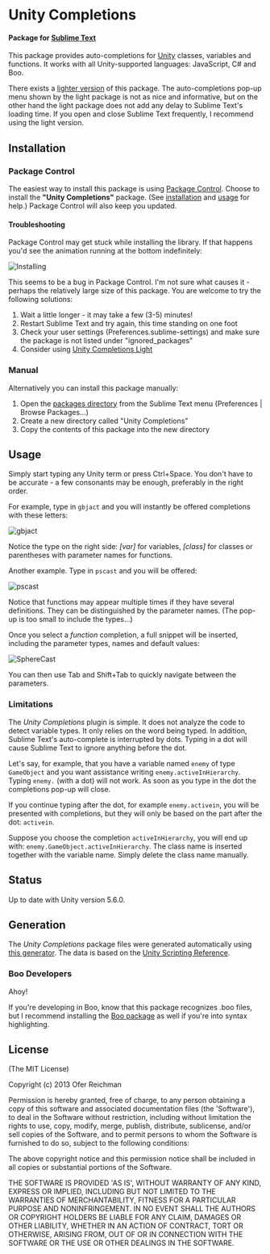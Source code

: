 # Unity Completions
#### Package for [Sublime Text](http://www.sublimetext.com)

This package provides auto-completions for [Unity](http://www.unity3d.com/) classes, variables and functions.
It works with all Unity-supported languages: JavaScript, C# and Boo.

There exists a <a href="https://github.com/oferei/sublime-unity-completions-light">lighter version</a> of this package.
The auto-completions pop-up menu shown by the light package is not as nice and informative,
but on the other hand the light package does not add any delay to Sublime Text's loading time.
If you open and close Sublime Text frequently, I recommend using the light version.

## Installation

### Package Control

The easiest way to install this package is using 
[Package Control](http://wbond.net/sublime_packages/package_control).
Choose to install the <b>"Unity Completions"</b> package.
(See [installation](http://wbond.net/sublime_packages/package_control/installation)
and [usage](http://wbond.net/sublime_packages/package_control/usage)
for help.)
Package Control will also keep you updated.

#### Troubleshooting

Package Control may get stuck while installing the library.
If that happens you'd see the animation running at the bottom indefinitely:

![Installing](http://oferei.github.io/sublime-unity-completions/installing-package.gif)

This seems to be a bug in Package Control.
I'm not sure what causes it - perhaps the relatively large size of this package.
You are welcome to try the following solutions:

1. Wait a little longer - it may take a few (3-5) minutes!
2. Restart Sublime Text and try again, this time standing on one foot
3. Check your user settings (Preferences.sublime-settings) and make sure the package is not listed under "ignored_packages"
4. Consider using <a href="https://github.com/oferei/sublime-unity-completions-light">Unity Completions Light</a>

### Manual

Alternatively you can install this package manually:

1. Open the [packages directory](http://docs.sublimetext.info/en/latest/basic_concepts.html#the-packages-directory)
from the Sublime Text menu (Preferences | Browse Packages...)
2. Create a new directory called "Unity Completions"
3. Copy the contents of this package into the new directory

## Usage

Simply start typing any Unity term or press Ctrl+Space.
You don't have to be accurate - a few consonants may be enough, preferably in the right order.

For example, type in <code>gbjact</code> and you will instantly be offered completions with these letters:

![gbjact](http://oferei.github.io/sublime-unity-completions/complete-gbjact.png)

Notice the type on the right side:
_[var]_ for variables, _[class]_ for classes or parentheses with parameter names for functions.

Another example. Type in <code>pscast</code> and you will be offered:

![pscast](http://oferei.github.io/sublime-unity-completions/complete-pscast.png)

Notice that functions may appear multiple times if they have several definitions.
They can be distinguished by the parameter names.
(The pop-up is too small to include the types...)

Once you select a _function_ completion, a full snippet will be inserted,
including the parameter types, names and default values:

![SphereCast](http://oferei.github.io/sublime-unity-completions/func-spherecast2.png)

You can then use Tab and Shift+Tab to quickly navigate between the parameters.

### Limitations

The _Unity Completions_ plugin is simple.
It does not analyze the code to detect variable types.
It only relies on the word being typed.
In addition, Sublime Text's auto-complete is interrupted by dots.
Typing in a dot will cause Sublime Text to ignore anything before the dot.

Let's say, for example, that you have a variable named <code>enemy</code> of type <code>GameObject</code>
and you want assistance writing <code>enemy.activeInHierarchy</code>.
Typing <code>enemy.</code> (with a dot) will not work.
As soon as you type in the dot the completions pop-up will close.

If you continue typing after the dot, for example <code>enemy.activein</code>,
you will be presented with completions,
but they will only be based on the part after the dot: <code>activein</code>.

Suppose you choose the completion <code>activeInHierarchy</code>,
you will end up with: <code>enemy.GameObject.activeInHierarchy</code>.
The class name is inserted together with the variable name.
Simply delete the class name manually.

## Status

Up to date with Unity version 5.6.0.

## Generation

The _Unity Completions_ package files were generated automatically using
[this generator](https://github.com/oferei/sublime-unity-completions-generator).
The data is based on the [Unity Scripting Reference](http://docs.unity3d.com/Documentation/ScriptReference/).

### Boo Developers

Ahoy!

If you're developing in Boo, know that this package recognizes .boo files,
but I recommend installing the [Boo package](https://github.com/Shammah/boo-sublime)
as well if you're into syntax highlighting.

## License

(The MIT License)

Copyright (c) 2013 Ofer Reichman

Permission is hereby granted, free of charge, to any person obtaining
a copy of this software and associated documentation files (the
'Software'), to deal in the Software without restriction, including
without limitation the rights to use, copy, modify, merge, publish,
distribute, sublicense, and/or sell copies of the Software, and to
permit persons to whom the Software is furnished to do so, subject to
the following conditions:

The above copyright notice and this permission notice shall be
included in all copies or substantial portions of the Software.

THE SOFTWARE IS PROVIDED 'AS IS', WITHOUT WARRANTY OF ANY KIND,
EXPRESS OR IMPLIED, INCLUDING BUT NOT LIMITED TO THE WARRANTIES OF
MERCHANTABILITY, FITNESS FOR A PARTICULAR PURPOSE AND NONINFRINGEMENT.
IN NO EVENT SHALL THE AUTHORS OR COPYRIGHT HOLDERS BE LIABLE FOR ANY
CLAIM, DAMAGES OR OTHER LIABILITY, WHETHER IN AN ACTION OF CONTRACT,
TORT OR OTHERWISE, ARISING FROM, OUT OF OR IN CONNECTION WITH THE
SOFTWARE OR THE USE OR OTHER DEALINGS IN THE SOFTWARE.
